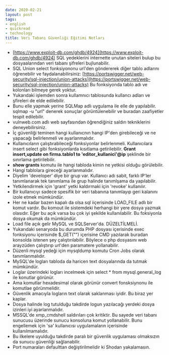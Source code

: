 ```yaml
---
date: 2020-02-21
layout: post
tags:
- english
- quickread
- technology
title: Veri Tabanı Güvenliği Eğitimi Notları
---
```


- [https://www.exploit-db.com/ghdb/4924](https://www.exploit-db.com/ghdb/4924) SQL yedeklerini internette unutan siteleri bulup bu dosyaalarından veri tabanı şifreleri bujlunabilir.
- SQL Union select fonksiyononu url'den göndererek diğer tablo adlarını öğrenebilir ve faydalanabilirsiniz: [https://portswigger.net/web-security/sql-injection/union-attacks](https://portswigger.net/web-security/sql-injection/union-attacks) Bu fonksiyonda tablo adı ve kolonları bilmeye gerek yoktur.
- Yukarıdaki işlemden sonra kullamnıcı tablosunda kullancı adları ve şfireleri de elde edilebilir.
- Bunu elle yapmak yerine SQLMap adlı uygulama ile elle de yapılabilir. sqlmap -u "url" denerek sonuçlar görüntülenebilir ve buradan zaafiyetler tespit edilebilir.
- vulnweb.com adlı web sayfasından öğrendiğiniz saldırı tekniklerini deneyebilirsiniz.
- İç güvenliği teminen hangi kullanıcnın hangi IP'den girebileceği ve ne yapacağı belirlenmeli ve ayarlanmalıdır.
- Kullanıcıların çalıştırabileceği fonksiyonlar belirlenmeli. Kullanıcılara insert select gibi fonksiyonlarda kısıtlama getirilebilir. **Grant insert,update on firma.tablo1 to 'editor\_kullanici'@ip** şeklinde bir sınırlama getirilebilir.
- **show grants** komutu ile hangi tabloda kimin ne yetkisi olduğu görülebilir.
- Hangi tablolara gireceği ayarlanmalıdır.
- Diyelim 'developer' diye bir grup var. Kullanıcı adı sabit, farklı IP'ler tanımlanarak tek tanımlama ile grup halinde tanımlşama da yapılabilir.
- Yetkilendirmek için 'grant' yetki kaldırmaki için 'revoke' kullanılır.
- Bir kullanıcıyı sadece spesifik bir veri tabanına tanımlayıp geri kalanını izole etmek mümkündür.
- Her ne kadar bazen kapalı da olsa sql iiçerisinde LOAD\_FILE adlı bir komut vardır. Bu komout ile sistemdeki herhangi bir yere dosya yazmak olasıdır. Eğer bu açık varsa bu çok iyi şekilde kullanılabilir. Bu foksiyonla dosya okumak da mümkündür.
- Load file açık gelir MySQL ve SQLServer'da. DÜZELTİLMELİ.
- Yukarıdaki senaryoda bu durumda PHP dosyası içerisinde exec fonksiyonu içerisinde $\_GET("") içerisine CMD yazılarak buradan konsolda istenen şey çalıştırılabilir. Böylece o php dosyasını web arayzüden çalıştırıp url'den paramatere yollanabilir.
- Düzenli mysql yedeği için mysqldump komutu Cron Jobs olarak tanımlanmalıdır.
- MySQL'de logları tabloda da haricen text dosyalarında da tutmak mümkündür.
- Loglar üzerindeki logları incelmeek için select \* from mysql.general\_log ile konutlar görünür.
- Ama komutlar hexadesimal olarak görünür convert fonsksiynonu ile komutlae görünmelidir.
- Güvenlik amacıyla logların text olarak saklanması iyidir. Bu biraz yer kaplar.
- Dosya halinde log tutulduğu takdirde logun yazılacağı yerdeki dosya izinleri iyi ayarlanmalıdır.
- MSSQL'de xmp\_cmdshell saldırıları çok kritiktir. Bu sayede veri tabanı sunucusu üzerinde sunucu konsoluna komut yollanabilir. Bunu engellemek için 'sa' kullanıcısı uygulamaların içerisinde kullanılmamalıdır.
- Bu ilkelere uyulduğu takdirde paralı bir güvenlik uygulaması olmaksızın da sunucu güvenliği sağlanabilir.
- Port numaraları defaulttan değiştirilmelidir ki Shodan yakalamasın.
